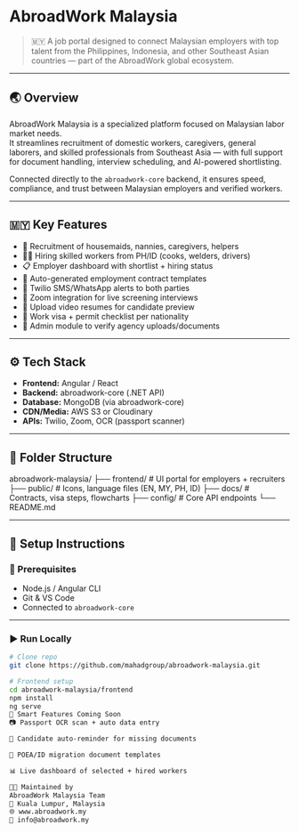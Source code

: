 # AbroadWork Malaysia

> 🇲🇾 A job portal designed to connect Malaysian employers with top talent from the Philippines, Indonesia, and other Southeast Asian countries — part of the AbroadWork global ecosystem.

---

## 🌏 Overview

AbroadWork Malaysia is a specialized platform focused on Malaysian labor market needs.  
It streamlines recruitment of domestic workers, caregivers, general laborers, and skilled professionals from Southeast Asia — with full support for document handling, interview scheduling, and AI-powered shortlisting.

Connected directly to the `abroadwork-core` backend, it ensures speed, compliance, and trust between Malaysian employers and verified workers.

---

## 🇲🇾 Key Features

- 🧹 Recruitment of housemaids, nannies, caregivers, helpers
- 🧑‍🔧 Hiring skilled workers from PH/ID (cooks, welders, drivers)
- 📋 Employer dashboard with shortlist + hiring status
- 📑 Auto-generated employment contract templates
- 📲 Twilio SMS/WhatsApp alerts to both parties
- 📅 Zoom integration for live screening interviews
- 🎥 Upload video resumes for candidate preview
- 📄 Work visa + permit checklist per nationality
- 🔐 Admin module to verify agency uploads/documents

---

## ⚙️ Tech Stack

- **Frontend:** Angular / React
- **Backend:** abroadwork-core (.NET API)
- **Database:** MongoDB (via abroadwork-core)
- **CDN/Media:** AWS S3 or Cloudinary
- **APIs:** Twilio, Zoom, OCR (passport scanner)

---

## 📁 Folder Structure
abroadwork-malaysia/
├── frontend/ # UI portal for employers + recruiters
├── public/ # Icons, language files (EN, MY, PH, ID)
├── docs/ # Contracts, visa steps, flowcharts
├── config/ # Core API endpoints
└── README.md

---

## 🔧 Setup Instructions

### 🔗 Prerequisites

- Node.js / Angular CLI
- Git & VS Code
- Connected to `abroadwork-core`

---

### ▶️ Run Locally

```bash
# Clone repo
git clone https://github.com/mahadgroup/abroadwork-malaysia.git

# Frontend setup
cd abroadwork-malaysia/frontend
npm install
ng serve
🧠 Smart Features Coming Soon
📷 Passport OCR scan + auto data entry

🔔 Candidate auto-reminder for missing documents

🧾 POEA/ID migration document templates

📊 Live dashboard of selected + hired workers

🧑‍💼 Maintained by
AbroadWork Malaysia Team
📍 Kuala Lumpur, Malaysia
🌐 www.abroadwork.my
📧 info@abroadwork.my

